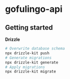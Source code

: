 # gofulingo-api

## Getting started

**Drizzle**
```bash
# Overwrite database schema
npx drizzle-kit push
# Generate migrations
npx drizzle-kit generate
# Apply migrations
npx drizzle-kit migrate
```
